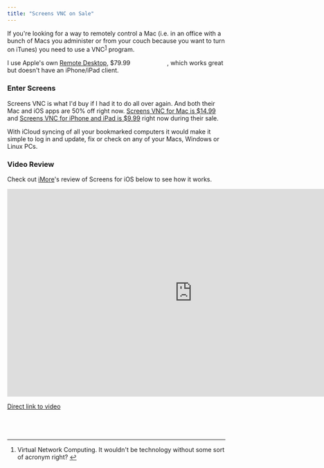 ```yaml
---
title: "Screens VNC on Sale"
---
```

<p>If you're looking for a way to remotely control a Mac (i.e. in an office with a bunch of Macs you administer or from your couch because you want to turn on iTunes) you need to use a VNC<sup id="fnref-21401:1"><a href="#fn-21401:1" rel="footnote">1</a></sup> program.</p>
<p>I use Apple's own <a href="http://www.apple.com/remotedesktop/">Remote Desktop</a>, $79.99 <a href="http://target.georiot.com/Proxy.ashx?tsid=528&GR_URL=https%253A%252F%252Fitunes.apple.com%252Fus%252Fapp%252Fapple-remote-desktop%252Fid409907375%253Fmt%253D12%2526uo%253D4%2526partnerId%253D30" target="itunes_store" style="display:inline-block;overflow:hidden;background:url(http://linkmaker.itunes.apple.com/htmlResources/assets/images/web/linkmaker/badge_macappstore-sm.png) no-repeat;width:81px;height:15px;@media only screen{background-image:url(http://linkmaker.itunes.apple.com/htmlResources/assets/images/web/linkmaker/badge_macappstore-sm.svg);}"></a>, which works great but doesn't have an iPhone/iPad client.</p>
<h3>Enter Screens</h3>
<p>Screens VNC is what I'd buy if I had it to do all over again. And both their Mac and iOS apps are 50% off right now. <a href="http://target.georiot.com/Proxy.ashx?tsid=528&GR_URL=https%253A%252F%252Fitunes.apple.com%252Fus%252Fapp%252Fscreens-vnc-control-your-computer%252Fid446107677%253Fmt%253D12%2526uo%253D4%2526partnerId%253D30" target="itunes_store">Screens VNC for Mac is $14.99</a> and <a href="http://target.georiot.com/Proxy.ashx?tsid=528&GR_URL=https%253A%252F%252Fitunes.apple.com%252Fus%252Fapp%252Fscreens-vnc-control-your-computer%252Fid400012962%253Fmt%253D8%2526uo%253D4%2526partnerId%253D30" target="itunes_store">Screens VNC for iPhone and iPad is $9.99</a> right now during their sale.</p>
<p>With iCloud syncing of all your bookmarked computers it would make it simple to log in and update, fix or check on any of your Macs, Windows or Linux PCs.</p>
<h3>Video Review</h3>
<p>Check out <a href="http://www.imore.com">iMore</a>'s review of Screens for iOS below to see how it works.</p>
<p><iframe width="853" height="480" src="http://www.youtube.com/embed/f0CCBH35sfI" frameborder="0" allowfullscreen></iframe></p>
<p><a href="http://youtu.be/f0CCBH35sfI">Direct link to video</a></p>
<p><a href="http://target.georiot.com/Proxy.ashx?tsid=528&GR_URL=https%253A%252F%252Fitunes.apple.com%252Fus%252Fapp%252Fscreens-vnc-control-your-computer%252Fid400012962%253Fmt%253D8%2526uo%253D4%2526partnerId%253D30" target="itunes_store"style="display:inline-block;overflow:hidden;background:url(http://linkmaker.itunes.apple.com/htmlResources/assets/images/web/linkmaker/badge_appstore-lrg.png) no-repeat;width:135px;height:40px;@media only screen{background-image:url(http://linkmaker.itunes.apple.com/htmlResources/assets/images/web/linkmaker/badge_appstore-lrg.svg);}"></a></p>
<div class="footnotes">
<hr />
<ol>
<li id="fn-21401:1">
Virtual Network Computing. It wouldn't be technology without some sort of acronym right?&#160;<a href="#fnref-21401:1" rev="footnote">&#8617;</a>
</li>
</ol>
</div>
